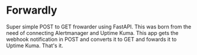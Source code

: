 # Forwardly

Super simple POST to GET frowarder using FastAPI. This was born from the need
of connecting Alertmanager and Uptime Kuma. This app gets the webhook
notification in POST and converts it to GET and fowards it to Uptime Kuma.
That's it.
